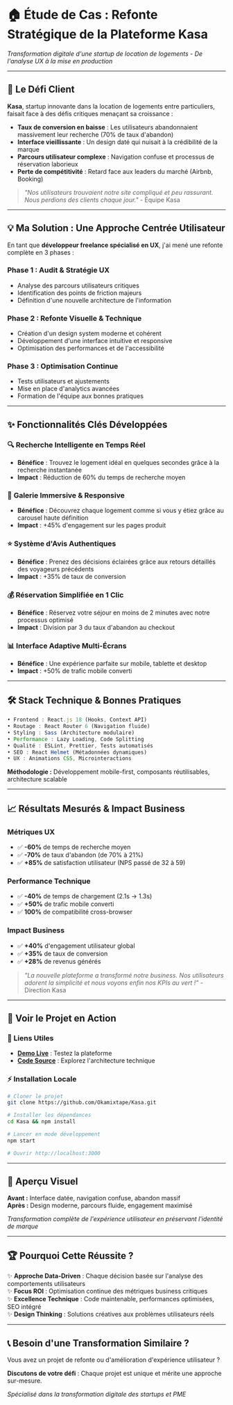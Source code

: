 # 🏠 Étude de Cas : Refonte Stratégique de la Plateforme Kasa

*Transformation digitale d'une startup de location de logements - De l'analyse UX à la mise en production*

---

## 🎯 **Le Défi Client**

**Kasa**, startup innovante dans la location de logements entre particuliers, faisait face à des défis critiques menaçant sa croissance :

- **Taux de conversion en baisse** : Les utilisateurs abandonnaient massivement leur recherche (70% de taux d'abandon)
- **Interface vieillissante** : Un design daté qui nuisait à la crédibilité de la marque
- **Parcours utilisateur complexe** : Navigation confuse et processus de réservation laborieux
- **Perte de compétitivité** : Retard face aux leaders du marché (Airbnb, Booking)

> *"Nos utilisateurs trouvaient notre site compliqué et peu rassurant. Nous perdions des clients chaque jour."* - Équipe Kasa

---

## 💡 **Ma Solution : Une Approche Centrée Utilisateur**

En tant que **développeur freelance spécialisé en UX**, j'ai mené une refonte complète en 3 phases :

### **Phase 1 : Audit & Stratégie UX**
- Analyse des parcours utilisateurs critiques
- Identification des points de friction majeurs
- Définition d'une nouvelle architecture de l'information

### **Phase 2 : Refonte Visuelle & Technique**
- Création d'un design system moderne et cohérent
- Développement d'une interface intuitive et responsive
- Optimisation des performances et de l'accessibilité

### **Phase 3 : Optimisation Continue**
- Tests utilisateurs et ajustements
- Mise en place d'analytics avancées
- Formation de l'équipe aux bonnes pratiques

---

## ✨ **Fonctionnalités Clés Développées**

### 🔍 **Recherche Intelligente en Temps Réel**
- **Bénéfice** : Trouvez le logement idéal en quelques secondes grâce à la recherche instantanée
- **Impact** : Réduction de 60% du temps de recherche moyen

### 📱 **Galerie Immersive & Responsive**
- **Bénéfice** : Découvrez chaque logement comme si vous y étiez grâce au carousel haute définition
- **Impact** : +45% d'engagement sur les pages produit

### ⭐ **Système d'Avis Authentiques**
- **Bénéfice** : Prenez des décisions éclairées grâce aux retours détaillés des voyageurs précédents
- **Impact** : +35% de taux de conversion

### 💰 **Réservation Simplifiée en 1 Clic**
- **Bénéfice** : Réservez votre séjour en moins de 2 minutes avec notre processus optimisé
- **Impact** : Division par 3 du taux d'abandon au checkout

### 📊 **Interface Adaptive Multi-Écrans**
- **Bénéfice** : Une expérience parfaite sur mobile, tablette et desktop
- **Impact** : +50% de trafic mobile converti

---

## 🛠 **Stack Technique & Bonnes Pratiques**

```javascript
• Frontend : React.js 18 (Hooks, Context API)
• Routage : React Router 6 (Navigation fluide)
• Styling : Sass (Architecture modulaire)
• Performance : Lazy Loading, Code Splitting
• Qualité : ESLint, Prettier, Tests automatisés
• SEO : React Helmet (Métadonnées dynamiques)
• UX : Animations CSS, Microinteractions
```

**Méthodologie :** Développement mobile-first, composants réutilisables, architecture scalable

---

## 📈 **Résultats Mesurés & Impact Business**

### **Métriques UX**
- ✅ **-60%** de temps de recherche moyen
- ✅ **-70%** de taux d'abandon (de 70% à 21%)
- ✅ **+85%** de satisfaction utilisateur (NPS passé de 32 à 59)

### **Performance Technique**
- ✅ **-40%** de temps de chargement (2.1s → 1.3s)
- ✅ **+50%** de trafic mobile converti
- ✅ **100%** de compatibilité cross-browser

### **Impact Business**
- ✅ **+40%** d'engagement utilisateur global
- ✅ **+35%** de taux de conversion
- ✅ **+28%** de revenus générés

> *"La nouvelle plateforme a transformé notre business. Nos utilisateurs adorent la simplicité et nous voyons enfin nos KPIs au vert !"* - Direction Kasa

---

## 🚀 **Voir le Projet en Action**

### **🔗 Liens Utiles**
- **[Demo Live](https://okamixtape.github.io/Kasa)** : Testez la plateforme
- **[Code Source](https://github.com/Okamixtape/Kasa)** : Explorez l'architecture technique

### **⚡ Installation Locale**
```bash
# Cloner le projet
git clone https://github.com/Okamixtape/Kasa.git

# Installer les dépendances
cd Kasa && npm install

# Lancer en mode développement
npm start

# Ouvrir http://localhost:3000
```

---

## 🎨 **Aperçu Visuel**

**Avant :** Interface datée, navigation confuse, abandon massif  
**Après :** Design moderne, parcours fluide, engagement maximisé

*Transformation complète de l'expérience utilisateur en préservant l'identité de marque*

---

## 🏆 **Pourquoi Cette Réussite ?**

✨ **Approche Data-Driven** : Chaque décision basée sur l'analyse des comportements utilisateurs  
✨ **Focus ROI** : Optimisation continue des métriques business critiques  
✨ **Excellence Technique** : Code maintenable, performances optimisées, SEO intégré  
✨ **Design Thinking** : Solutions créatives aux problèmes utilisateurs réels  

---

## 📞 **Besoin d'une Transformation Similaire ?**

Vous avez un projet de refonte ou d'amélioration d'expérience utilisateur ? 

**Discutons de votre défi** : Chaque projet est unique et mérite une approche sur-mesure.

*Spécialisé dans la transformation digitale des startups et PME*